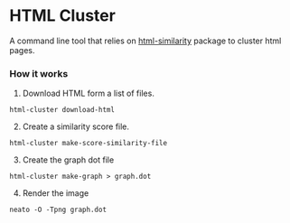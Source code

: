 # HTML Cluster

A command line tool that relies on [html-similarity](https://github.com/matiskay/html-similarity)
package to cluster html pages.

### How it works

1. Download HTML form a list of files.

```
html-cluster download-html
```

2. Create a similarity score file.

```
html-cluster make-score-similarity-file
```

3. Create the graph dot file

```
html-cluster make-graph > graph.dot
```

4. Render the image

```
neato -O -Tpng graph.dot
```